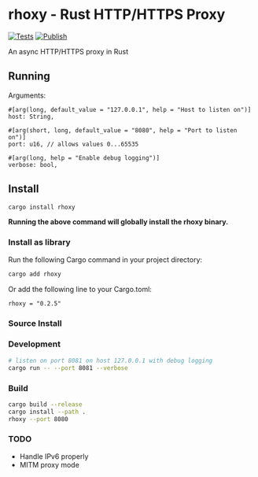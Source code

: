 # rhoxy - Rust HTTP/HTTPS Proxy
[![Tests](https://github.com/JoshCap20/rhoxy/actions/workflows/test.yml/badge.svg?branch=main)](https://github.com/JoshCap20/rhoxy/actions/workflows/test.yml)
[![Publish](https://github.com/JoshCap20/rhoxy/actions/workflows/deploy.yml/badge.svg?branch=main)](https://github.com/JoshCap20/rhoxy/actions/workflows/deploy.yml)

An async HTTP/HTTPS proxy in Rust

## Running

Arguments:

```
#[arg(long, default_value = "127.0.0.1", help = "Host to listen on")]
host: String,

#[arg(short, long, default_value = "8080", help = "Port to listen on")]
port: u16, // allows values 0...65535

#[arg(long, help = "Enable debug logging")]
verbose: bool,
```
## Install

```bash
cargo install rhoxy
```
**Running the above command will globally install the rhoxy binary.**

### Install as library

Run the following Cargo command in your project directory:

```bash
cargo add rhoxy
```

Or add the following line to your Cargo.toml:

```
rhoxy = "0.2.5"
```

### Source Install

### Development

```bash
# listen on port 8081 on host 127.0.0.1 with debug logging
cargo run -- --port 8081 --verbose
```

### Build

```bash
cargo build --release
cargo install --path .
rhoxy --port 8080
```

### TODO
- Handle IPv6 properly
- MITM proxy mode